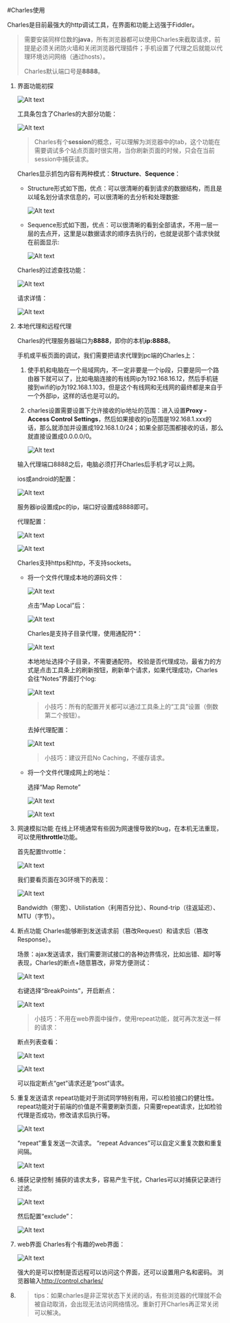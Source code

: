#Charles使用

Charles是目前最强大的http调试工具，在界面和功能上远强于Fiddler。
>需要安装同样位数的**java**，所有浏览器都可以使用Charles来截取请求，前提是必须关闭防火墙和关闭浏览器代理插件；手机设置了代理之后就能以代理环境访问网络（通过hosts）。
>
>Charles默认端口号是**8888**。

1. 界面功能初探

	![Alt text](./images/1.png)

	工具条包含了Charles的大部分功能：

	![Alt text](./images/2.png)

	>Charles有个**session**的概念，可以理解为浏览器中的tab，这个功能在需要调试多个站点页面时很实用，当你刷新页面的时候，只会在当前session中捕获请求。
	
	Charles显示抓包内容有两种模式：**Structure**、**Sequence**：
	- Structure形式如下图，优点：可以很清晰的看到请求的数据结构，而且是以域名划分请求信息的，可以很清晰的去分析和处理数据:

		![Alt text](./images/3.png)

	- Sequence形式如下图，优点：可以很清晰的看到全部请求，不用一层一层的去点开，这里是以数据请求的顺序去执行的，也就是说那个请求快就在前面显示:

		![Alt text](./images/4.png)
	
	Charles的过滤查找功能：

	![Alt text](./images/5.png)

	请求详情：

	![Alt text](./images/6.png)

2. 本地代理和远程代理

	Charles的代理服务器端口为**8888**，即你的本机**ip:8888**。

    手机或平板页面的调试，我们需要把请求代理到pc端的Charles上：
    1. 使手机和电脑在一个局域网内，不一定非要是一个ip段，只要是同一个路由器下就可以了，比如电脑连接的有线网ip为192.168.16.12，然后手机链接到wifi的ip为192.168.1.103，但是这个有线网和无线网的最终都是来自于一个外部ip，这样的话也是可以的。
    2. charles设置需要设置下允许接收的ip地址的范围：进入设置**Proxy - Access Control Settings**，然后如果接收的ip范围是192.168.1.xxx的话，那么就添加并设置成192.168.1.0/24；如果全部范围都接收的话，那么就直接设置成0.0.0.0/0。

        ![Alt text](./images/12.png)

    输入代理端口8888之后，电脑必须打开Charles后手机才可以上网。

    ios或android的配置：

    ![Alt text](./images/13.png)

    服务器ip设置成pc的ip，端口好设置成8888即可。

    代理配置：

    ![Alt text](./images/15.png)

    ![Alt text](./images/16.png)

    Charles支持https和http，不支持sockets。

    - 将一个文件代理成本地的源码文件：

        ![Alt text](./images/7.png)

        点击“Map Local”后：

        ![Alt text](./images/8.png)

        Charles是支持子目录代理，使用通配符*：

        ![Alt text](./images/9.png)

        本地地址选择个子目录，不需要通配符。
        校验是否代理成功，最省力的方式是点击工具条上的刷新按钮，刷新单个请求，如果代理成功，Charles会往“Notes”界面打个log:

        ![Alt text](./images/10.png)

        >小技巧：所有的配置开关都可以通过工具条上的“工具”设置（倒数第二个按钮）。

        去掉代理配置：

        ![Alt text](./images/11.png)

        >小技巧：建议开启No Caching，不缓存请求。

	- 将一个文件代理成网上的地址：

	    选择“Map Remote”

        ![Alt text](./images/28.png)

        ![Alt text](./images/29.png)

	
3. 网速模拟功能
	在线上环境通常有些因为网速慢导致的bug，在本机无法重现，可以使用**throttle**功能。

	首先配置throttle：

	![Alt text](./images/17.png)

	我们要看页面在3G环境下的表现：

	![Alt text](./images/18.png)

	Bandwidth（带宽）、Utilistation（利用百分比）、Round-trip（往返延迟）、MTU（字节）。

4. 断点功能
	Charles能够断到发送请求前（篡改Request）和请求后（篡改Response）。

	场景：ajax发送请求，我们需要测试接口的各种边界情况，比如出错、超时等表现，Charles的断点+随意篡改，非常方便测试：

	![Alt text](./images/19.png)

	右键选择“BreakPoints”，开启断点：

	![Alt text](./images/20.png)

	>小技巧：不用在web界面中操作，使用repeat功能，就可再次发送一样的请求：

	断点列表查看：

	![Alt text](./images/21.png)

	![Alt text](./images/22.png)

	可以指定断点“get”请求还是“post”请求。 

5. 重复发送请求 
	repeat功能对于测试同学特别有用，可以检验接口的健壮性。 
	repeat功能对于前端的价值是不需要刷新页面，只需要repeat请求，比如检验代理是否成功，修改请求后执行等。

	![Alt text](./images/23.png)

	“repeat”重复发送一次请求。 
	“repeat Advances”可以自定义重复次数和重复间隔。

	![Alt text](./images/24.png)

6. 捕获记录控制 
	捕获的请求太多，容易产生干扰，Charles可以对捕获记录进行过滤。

	![Alt text](./images/25.png)

	然后配置“exclude”：

	![Alt text](./images/26.png)

7. web界面 
    Charles有个有趣的web界面：

	![Alt text](./images/27.png)
	
	强大的是可以控制是否远程可以访问这个界面，还可以设置用户名和密码。
	浏览器输入<http://control.charles/>
	
8. 
	>tips：如果charles是非正常状态下关闭的话，有些浏览器的代理就不会被自动取消，会出现无法访问网络情况。重新打开Charles再正常关闭可以解决。
